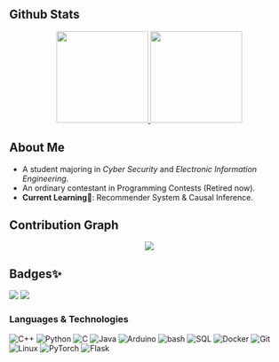 <!-- ### Hi there. 👋 -->

<!--
**LyuLumos/LyuLumos** is a ✨ _special_ ✨ repository because its `README.md` (this file) appears on your GitHub profile.

Here are some ideas to get you started:

- 🔭 I’m currently working on ...
- 🌱 I’m currently learning ...
- 👯 I’m looking to collaborate on ...
- 🤔 I’m looking for help with ...
- 💬 Ask me about ...
- 📫 How to reach me: ...
- 😄 Pronouns: ...
- ⚡ Fun fact: ...
-->


## Github Stats
<p align="center">
  <a href="https://github.com/lyulumos/github-readme-stats">
    <img src="https://bad-apple-github-readme.vercel.app/api?show_bg=1&username=lyulumos&show_icons=true&line_height=27&theme=tokyonight" height="165">
  </a>
  <a href="https://github.com/lyulumos/github-readme-stats">
    <img src="https://github-readme-stats.vercel.app/api/top-langs/?username=lyulumos&layout=compact&theme=tokyonight&hide=less,SCSS"  height="165">
  </a>
</p>
  
## About Me

- A student majoring in *Cyber Security* and *Electronic Information Engineering*.
- An ordinary contestant in Programming Contests (Retired now).
- **Current Learning**🌱: Recommender System & Causal Inference.
 
## Contribution Graph
<p align="center">
  <img src="https://activity-graph.herokuapp.com/graph?username=lyulumos&theme=react-dark">
</p>

## Badges✨
[<img src="https://img.shields.io/badge/Email-NineOceans-brightgreen">](mailto:3208413453@qq.com)
![](https://visitor-badge.glitch.me/badge?page_id=lyulumos&color=brightgreen) <!--  Visitor Count -->

### Languages & Technologies
![C++](https://img.shields.io/badge/-C++-000?&logo=c%2b%2b&logoColor=00599C)
![Python](https://img.shields.io/badge/-Python-000?&logo=Python)
![C](https://img.shields.io/badge/-C-000?&logo=C)
![Java](https://img.shields.io/badge/-Java-000?&logo=Java&logoColor=007396)
![Arduino](https://img.shields.io/badge/-Arduino-000?&logo=Arduino)
![bash](https://img.shields.io/badge/-Bash-000?&logo=shell)
![SQL](https://img.shields.io/badge/-SQL-000?&logo=MySQL)
![Docker](https://img.shields.io/badge/-Docker-000?&logo=Docker)
![Git](https://img.shields.io/badge/-Git-000?&logo=Git)
![Linux](https://img.shields.io/badge/-Linux-000?&logo=Linux)
![PyTorch](https://img.shields.io/badge/-PyTorch-000?&logo=PyTorch)
![Flask](https://img.shields.io/badge/-Flask-000?&logo=Flask)




